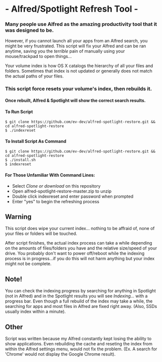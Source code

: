 # -  Alfred/Spotlight Refresh Tool  -

### Many people use Alfred as the amazing productivity tool that it was designed to be. 
However, if you cannot launch all your apps from an Alfred search, you might be very frustrated. 
This script will fix your Alfred and can be ran anytime, saving you the *terrible* pain of manually using your mouse/trackpad to open things...

Your volume index is how OS X catalogs the hierarchy of all your files and folders. Sometimes that index is not updated or generally does not match the actual paths of your files.

### This script force resets your volume's index, then rebuilds it.
#### Once rebuilt, Alfred & Spotlight will show the correct search results.

#### To Run Script
```
$ git clone https://github.com/ev-dev/alfred-spotlight-restore.git && cd alfred-spotlight-restore
$ ./indexreset
```
#### To Install Script As Command
```
$ git clone https://github.com/ev-dev/alfred-spotlight-restore.git && cd alfred-spotlight-restore
$ ./install.sh
$ indexreset
```

#### For Those Unfamiliar With Command Lines:
* Select *Clone or download* on this repository
* Open alfred-spotlight-restore-master.zip to unzip
* Double click indexreset and enter password when prompted
* Enter "yes" to begin the refreshing process

## Warning
This script does wipe your current index... nothing to be affraid of, none of your files or folders will be touched.

After script finishes, the actual index process can take a while depending on the amounts of files/folders you have and the relative size/speed of your drive. You probably don't want to power off/reboot while the indexing process is in progress...if you do this will not harm anything but your index might not be complete.

## Note!
You can check the indexing progress by searching for anything in Spotlight (not in Alfred) and in the Spotlight results you will see *Indexing...* with a progress bar. Even though a full rebuild of the index may take a while, the searching for apps and most files in Alfred are fixed right away. (Also, SSDs usually index within a minute).

## Other
Script was written because my Alfred constantly kept losing the ability to show applications. Even rebuilding the cache and reseting the index from within the Alfred settings menu, would not fix the problem. (Ex. A search for 'Chrome' would not display the Google Chrome result).
